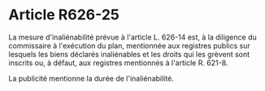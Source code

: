 # Article R626-25

La mesure d'inaliénabilité prévue à l'article L. 626-14 est, à la diligence du commissaire à l'exécution du plan, mentionnée aux registres publics sur lesquels les biens déclarés inaliénables et les droits qui les grèvent sont inscrits ou, à défaut, aux registres mentionnés à l'article R. 621-8.

La publicité mentionne la durée de l'inaliénabilité.
